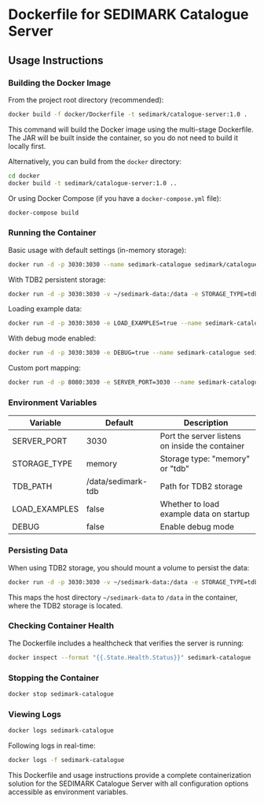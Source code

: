 # Dockerfile for SEDIMARK Catalogue Server

## Usage Instructions


### Building the Docker Image

From the project root directory (recommended):

```bash
docker build -f docker/Dockerfile -t sedimark/catalogue-server:1.0 .
```

This command will build the Docker image using the multi-stage Dockerfile. The JAR will be built inside the container, so you do not need to build it locally first.

Alternatively, you can build from the `docker` directory:

```bash
cd docker
docker build -t sedimark/catalogue-server:1.0 ..
```

Or using Docker Compose (if you have a `docker-compose.yml` file):

```bash
docker-compose build
```

### Running the Container

Basic usage with default settings (in-memory storage):

```bash
docker run -d -p 3030:3030 --name sedimark-catalogue sedimark/catalogue-server:1.0
```

With TDB2 persistent storage:

```bash
docker run -d -p 3030:3030 -v ~/sedimark-data:/data -e STORAGE_TYPE=tdb --name sedimark-catalogue sedimark/catalogue-server:1.0
```

Loading example data:

```bash
docker run -d -p 3030:3030 -e LOAD_EXAMPLES=true --name sedimark-catalogue sedimark/catalogue-server:1.0
```

With debug mode enabled:

```bash
docker run -d -p 3030:3030 -e DEBUG=true --name sedimark-catalogue sedimark/catalogue-server:1.0
```

Custom port mapping:

```bash
docker run -d -p 8080:3030 -e SERVER_PORT=3030 --name sedimark-catalogue sedimark/catalogue-server:1.0
```

### Environment Variables

| Variable      | Default  | Description                                       |
|---------------|----------|---------------------------------------------------|
| SERVER_PORT   | 3030     | Port the server listens on inside the container   |
| STORAGE_TYPE  | memory   | Storage type: "memory" or "tdb"                   |
| TDB_PATH      | /data/sedimark-tdb | Path for TDB2 storage                   |
| LOAD_EXAMPLES | false    | Whether to load example data on startup           |
| DEBUG         | false    | Enable debug mode                                 |

### Persisting Data

When using TDB2 storage, you should mount a volume to persist the data:

```bash
docker run -d -p 3030:3030 -v ~/sedimark-data:/data -e STORAGE_TYPE=tdb --name sedimark-catalogue sedimark/catalogue-server:1.0
```

This maps the host directory `~/sedimark-data` to `/data` in the container, where the TDB2 storage is located.

### Checking Container Health

The Dockerfile includes a healthcheck that verifies the server is running:

```bash
docker inspect --format "{{.State.Health.Status}}" sedimark-catalogue
```

### Stopping the Container

```bash
docker stop sedimark-catalogue
```

### Viewing Logs

```bash
docker logs sedimark-catalogue
```

Following logs in real-time:

```bash
docker logs -f sedimark-catalogue
```

This Dockerfile and usage instructions provide a complete containerization solution for the SEDIMARK Catalogue Server with all configuration options accessible as environment variables.
